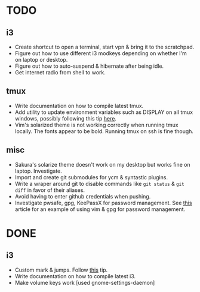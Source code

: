 # TODO

## i3

* Create shortcut to open a terminal, start vpn & bring it to the scratchpad.
* Figure out how to use different i3 modkeys depending on whether I'm on laptop
  or desktop.
* Figure out how to auto-suspend & hibernate after being idle.
* Get internet radio from shell to work.

## tmux

* Write documentation on how to compile latest tmux.
* Add utility to update environment variables such as DISPLAY on all tmux
  windows, possibly following this tip
  [here](https://raim.codingfarm.de/blog/2013/01/30/tmux-update-environment/).
* Vim's solarized theme is not working correctly when running tmux locally.
  The fonts appear to be bold. Running tmux on ssh is fine though.

## misc

* Sakura's solarize theme doesn't work on my desktop but works fine on laptop.
  Investigate.
* Import and create git submodules for ycm & syntastic plugins.
* Write a wraper around git to disable commands like `git status` & `git diff`
  in favor of their aliases.
* Avoid having to enter github credentials when pushing.
* Investigate pwsafe, gpg, KeePassX for password management. See
  [this](http://pig-monkey.com/2013/04/4/password-management-vim-gnupg/)
  article for an example of using vim & gpg for password management.

# DONE

## i3
* Custom mark & jumps. Follow
  [this](http://blog.53280.de/posts/2013/02/another-month-another-window-manager/)
tip.
* Write documentation on how to compile latest i3.
* Make volume keys work [used gnome-settings-daemon]
